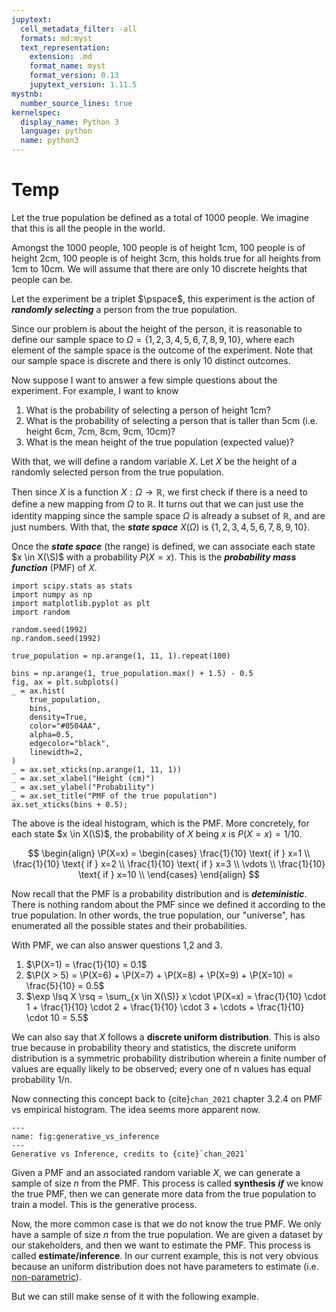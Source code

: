 ```yaml
---
jupytext:
  cell_metadata_filter: -all
  formats: md:myst
  text_representation:
    extension: .md
    format_name: myst
    format_version: 0.13
    jupytext_version: 1.11.5
mystnb:
  number_source_lines: true
kernelspec:
  display_name: Python 3
  language: python
  name: python3
---
```



# Temp

Let the true population be defined as a total of $1000$ people. We imagine that this is all the 
people in the world.

Amongst the 1000 people, 100 people is of height 1cm, 100 people is of height 2cm, 100 people is of height 3cm, 
this holds true for all heights from 1cm to 10cm. We will assume that there are only 10 discrete heights
that people can be. 

Let the experiment be a triplet $\pspace$, this experiment is the action of ***randomly selecting***
a person from the true population.

Since our problem is about the height of the person, it is reasonable to define our sample space
to $\Omega = \{1,2,3,4,5,6,7,8,9,10\}$, where each element of the sample space is the outcome of the experiment.
Note that our sample space is discrete and there is only 10 distinct outcomes.

Now suppose I want to answer a few simple questions about the experiment. For example, I want to know

1. What is the probability of selecting a person of height 1cm?
2. What is the probability of selecting a person that is taller than 5cm (i.e. height 6cm, 7cm, 8cm, 9cm, 10cm)?
3. What is the mean height of the true population (expected value)?


With that, we will define a random variable $X$. Let $X$ be the height of a randomly selected person from the true population.

Then since $X$ is a function $X: \Omega \rightarrow \mathbb{R}$, we first check if there is a need to 
define a new mapping from $\Omega$ to $\mathbb{R}$. It turns out that we can just use the identity mapping
since the sample space $\Omega$ is already a subset of $\mathbb{R}$, and are just numbers. With that,
the ***state space*** $X(\Omega)$ is $\{1,2,3,4,5,6,7,8,9,10\}$.

Once the ***state space*** (the range) is defined, we can associate each state
$x \in X(\S)$ with a probability $P(X = x)$. This is the ***probability mass function*** (PMF) of $X$.

```{code-cell} ipython3
import scipy.stats as stats
import numpy as np
import matplotlib.pyplot as plt
import random

random.seed(1992)
np.random.seed(1992)

true_population = np.arange(1, 11, 1).repeat(100)

bins = np.arange(1, true_population.max() + 1.5) - 0.5
fig, ax = plt.subplots()
_ = ax.hist(
    true_population,
    bins,
    density=True,
    color="#0504AA",
    alpha=0.5,
    edgecolor="black",
    linewidth=2,
)
_ = ax.set_xticks(np.arange(1, 11, 1))
_ = ax.set_xlabel("Height (cm)")
_ = ax.set_ylabel("Probability")
_ = ax.set_title("PMF of the true population")
ax.set_xticks(bins + 0.5);
```

The above is the ideal histogram, which is the PMF. More concretely, for each 
state $x \in X(\S)$, the probability of $X$ being $x$ is $P(X = x) = 1/10$.

$$
\begin{align}
\P(X=x) = \begin{cases}
\frac{1}{10} \text{ if } x=1 \\
\frac{1}{10} \text{ if } x=2 \\
\frac{1}{10} \text{ if } x=3 \\
\vdots \\
\frac{1}{10} \text{ if } x=10 \\
\end{cases}
\end{align}
$$

Now recall that the PMF is a probability distribution and is ***deteministic***. There is 
nothing random about the PMF since we defined it according to the true population. In other words,
the true population, our "universe", has enumerated all the possible states and their probabilities.

With PMF, we can also answer questions 1,2 and 3.

1. $\P(X=1) = \frac{1}{10} = 0.1$
2. $\P(X > 5) = \P(X=6) + \P(X=7) + \P(X=8) + \P(X=9) + \P(X=10) = \frac{5}{10} = 0.5$
3. $\exp \lsq X \rsq = \sum_{x \in X(\S)} x \cdot \P(X=x) = \frac{1}{10} \cdot 1 + \frac{1}{10} \cdot 2 + \frac{1}{10} \cdot 3 + \cdots + \frac{1}{10} \cdot 10 = 5.5$

We can also say that $X$ follows a **discrete uniform distribution**. This is also true because in probability theory and statistics, 
the discrete uniform distribution is a symmetric probability distribution wherein a finite number of
values are equally likely to be observed; every one of n values has equal probability 1/n.

Now connecting this concept back to {cite}`chan_2021` chapter 3.2.4 on PMF vs empirical histogram. The idea seems
more apparent now.

```{figure} ./assets/generative_vs_inference.PNG
---
name: fig:generative_vs_inference
---
Generative vs Inference, credits to {cite}`chan_2021`
```

Given a PMF and an associated random variable $X$, we can generate a sample of size $n$ from the PMF.
This process is called **synthesis** ***if*** we know the true PMF, then we can generate more data
from the true population to train a model. This is the generative process.

Now, the more common case is that we do not know the true PMF. We only have a sample of size $n$ from
the true population. We are given a dataset by our stakeholders, and then we want to estimate the
PMF. This process is called **estimate/inference**. In our current example, this is not very 
obvious because an uniform distribution does not have parameters to estimate (i.e. [non-parametric](https://en.wikipedia.org/wiki/Discrete_uniform_distribution)).

But we can still make sense of it with the following example.

